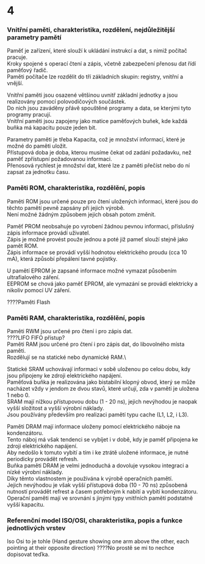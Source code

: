 # 4
### Vnitřní paměti, charakteristika, rozdělení, nejdůležitější parametry pamětí
Paměť je zařízení, které slouží k ukládání instrukcí a dat, s nimiž počítač pracuje.\
Kroky spojené s operací čtení a zápis, včetně zabezpečení přenosu dat řídí paměťový řadič.\
Paměti počítače lze rozdělit do tří základních skupin: registry, vnitřní a vnější.

Vnitřní paměti jsou osazené většinou uvnitř základní jednotky a jsou realizovány pomocí polovodičových součástek.\
Do nich jsou zaváděny přávě spouštěné programy a data, se kterými tyto programy pracují.\
Vnitřní paměti jsou zapojeny jako matice paměťových buňek, kde každá buňka má kapacitu pouze jeden bit.

Parametry paměti je třeba Kapacita, což je množství informací, které je možné do paměti uložit.\
Přístupová doba je doba, kterou musíme čekat od zadání požadavku, než paměť zpřístupní požadovanou informaci.\
Přenosová rychlest je množství dat, které lze z paměti přečíst nebo do ní zapsat za jednotku času.
### Paměti ROM, charakteristika, rozdělění, popis
Paměti ROM jsou určené pouze pro čtení uložených informaci, které jsou do těchto pamětí pevně zapsány při jejich výrobě.\
Není možné žádným způsobem jejich obsah potom změnit.

Paměť PROM neobsahuje po vyrobení žádnou pevnou informaci, příslušný zápis informace provádí uživatel.\
Zápis je možné provést použe jednou a poté již pameť slouží stejně jako pamět ROM.\
Zápis informace se provádí vyšší hodnotou elektrického proudu (cca 10 mA), která způsobí přepálení tavné pojistky.

U pamětí EPROM je zapsané informace možné vymazat působením ultrafialového záření.\
EEPROM se chová jako paměť EPROM, ale vymazání se provádí elektricky a nikoliv pomocí UV záření.

????Paměti Flash
### Paměti RAM, charakteristika, rozdělění, popis
Paměti RWM jsou určené pro čtení i pro zápis dat.\
????LIFO FIFO přístup?\
Paměti RAM jsou určené pro čtení i pro zápis dat, do libovolného místa paměti.\
Rozdělují se na statické nebo dynamické RAM.\

Statické SRAM uchovávají informaci v sobě uloženou po celou dobu, kdy jsou připojeny ke zdroji elektrického napájení.\
Paměťová buňka je realizována jako bistabilní klopný obvod, který se může nacházet vždy v jendom ze dvou stavů, které určují, zda v paměti je uložena 1 nebo 0.\
SRAM mají nížkou přístupovou dobu (1 - 20 ns), jejich nevýhodou je naopak vyšší složitost a vyšší výrobní náklady.\
Jsou používány především pro realizaci pamětí typu cache (L1, L2, i L3).

Paměti DRAM mají informace uloženy pomocí elektrického náboje na kondenzátoru.\
Tento náboj má však tendenci se vybíjet i v době, kdy je paměť připojena ke zdroji elektrického napájení.\
Aby nedošlo k tomuto vybití a tím i ke ztrátě uložené informace, je nutné periodicky provádět refresh.\
Buňka paměti DRAM je velmi jednoduchá a dovoluje vysokou integraci a nízké výrobní náklady.\
Díky těmto vlastnostem je používána k výrobě operačních pamětí.\
Jejich nevýhodou je však vyšší přístupová doba (10 - 70 ns) způsobená nutností provádět refrest a časem potřebným k nabití a vybití kondenzátoru.\
Operační paměti mají ve srovnání s jinými typy vnitřních pamětí podstatně vyšší kapacitu.
### Referenční model ISO/OSI, charakteristika, popis a funkce jednotlivých vrstev
Iso Osi to je tohle (Hand gesture showing one arm above the other, each pointing at their opposite direction)
????No prostě se mi to nechce dopisovat teďka.
